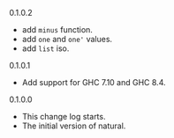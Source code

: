 0.1.0.2

* add `minus` function.
* add `one` and `one'` values.
* add `list` iso.

0.1.0.1

* Add support for GHC 7.10 and GHC 8.4.

0.1.0.0

* This change log starts.
* The initial version of natural.
